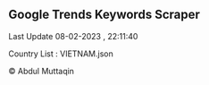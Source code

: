 

## Google Trends Keywords Scraper 
 
Last Update 08-02-2023 , 22:11:40

Country List :
VIETNAM.json



© Abdul Muttaqin 
